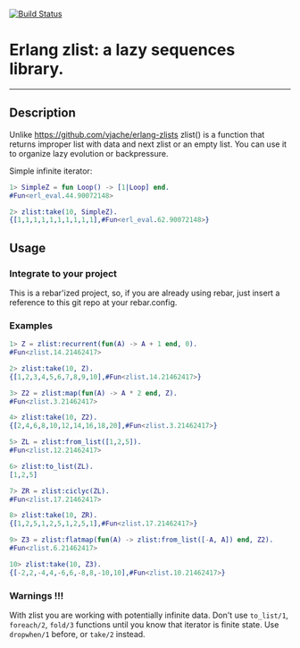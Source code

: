 [![Build Status](https://travis-ci.org/egobrain/zlist.png?branch=master)](https://travis-ci.org/egobrain/zlist.png?branch=master)

# Erlang zlist: a lazy sequences library.
----------------------------------------------------

## Description ##

Unlike https://github.com/vjache/erlang-zlists
zlist() is a function that returns improper list with data and next zlist or
an empty list.
You can use it to organize lazy evolution or backpressure.

Simple infinite iterator:

```erlang
1> SimpleZ = fun Loop() -> [1|Loop] end.
#Fun<erl_eval.44.90072148>

2> zlist:take(10, SimpleZ).
{[1,1,1,1,1,1,1,1,1,1],#Fun<erl_eval.62.90072148>}
```

## Usage ##

### Integrate to your project ###

This is a rebar'ized project, so, if you are already using rebar, just insert a reference
to this git repo at your rebar.config.

### Examples ###

```erlang
1> Z = zlist:recurrent(fun(A) -> A + 1 end, 0).
#Fun<zlist.14.21462417>

2> zlist:take(10, Z).
{[1,2,3,4,5,6,7,8,9,10],#Fun<zlist.14.21462417>}

3> Z2 = zlist:map(fun(A) -> A * 2 end, Z).
#Fun<zlist.3.21462417>

4> zlist:take(10, Z2).
{[2,4,6,8,10,12,14,16,18,20],#Fun<zlist.3.21462417>}

5> ZL = zlist:from_list([1,2,5]).
#Fun<zlist.12.21462417>

6> zlist:to_list(ZL).
[1,2,5]

7> ZR = zlist:ciclyc(ZL).
#Fun<zlist.17.21462417>

8> zlist:take(10, ZR).
{[1,2,5,1,2,5,1,2,5,1],#Fun<zlist.17.21462417>}

9> Z3 = zlist:flatmap(fun(A) -> zlist:from_list([-A, A]) end, Z2).
#Fun<zlist.6.21462417>

10> zlist:take(10, Z3).
{[-2,2,-4,4,-6,6,-8,8,-10,10],#Fun<zlist.10.21462417>}

```

### Warnings !!! ###

With zlist you are working with potentially infinite data.
Don't use ```to_list/1```, ```foreach/2```, ```fold/3``` functions
until you know that iterator is finite state.
Use ```dropwhen/1``` before, or ```take/2``` instead.
